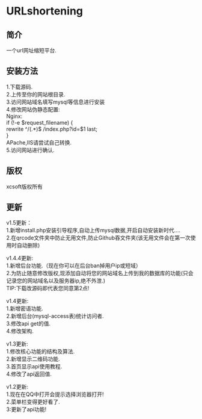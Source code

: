 # URLshortening
## 简介
一个url网址缩短平台.
## 安装方法
1.下载源码.<br/>
2.上传至你的网站根目录.<br/>
3.访问网站域名填写mysql等信息进行安装<br/>
4.修改网站伪静态配置:<br/>
Nginx:  
if (!-e $request_filename) {
<br/>rewrite ^/(.*)$ /index.php?id=$1 last;
<br/>}
<br/>APache,IIS请尝试自己转换.
<br/>5.访问网站进行确认.
## 版权
xcsoft版权所有
## 更新
v1.5更新：
<br/>1.新增install.php安装引导程序,自动上传mysql数据,开启自动安装新时代....
<br/>2.在qrcode文件夹中防止无用文件,防止Github吞文件夹(该无用文件会在第一次使用时自动删除)

v1.4.4更新:
<br/>1.新增后台功能.（现在你可以在后台ban掉用户ip或短域）
<br/>2.为防止随意修改版权,现添加自动将您的网站域名上传到我的数据库的功能(只会记录您的网站域名以及服务器ip,绝不外泄.)
<br/>TIP:下载改源码即代表您同意第2点!

v1.4更新:
<br/>1.新增密语功能.
<br/>2.新增后台(mysql-access表)统计访问者.
<br/>3.修改api get的值.
<br/>4.修改架构.


v1.3更新:
<br/>1.修改核心功能的结构及算法.
<br/>2.新增显示二维码功能.
<br/>3.首页显示api使用教程.
<br/>4.修改了api返回值.

v1.2更新:
<br/>1.现在在QQ中打开会提示选择浏览器打开!
<br/>2.菜单栏变得更好看了.
<br/>3:更新了api功能!


